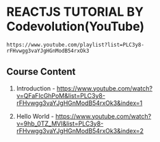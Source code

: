 # REACTJS TUTORIAL BY Codevolution(YouTube)
    https://www.youtube.com/playlist?list=PLC3y8-rFHvwgg3vaYJgHGnModB54rxOk3

## Course Content

1) Introduction - https://www.youtube.com/watch?v=QFaFIcGhPoM&list=PLC3y8-rFHvwgg3vaYJgHGnModB54rxOk3&index=1
   
2) Hello World - https://www.youtube.com/watch?v=9hb_0TZ_MVI&list=PLC3y8-rFHvwgg3vaYJgHGnModB54rxOk3&index=2